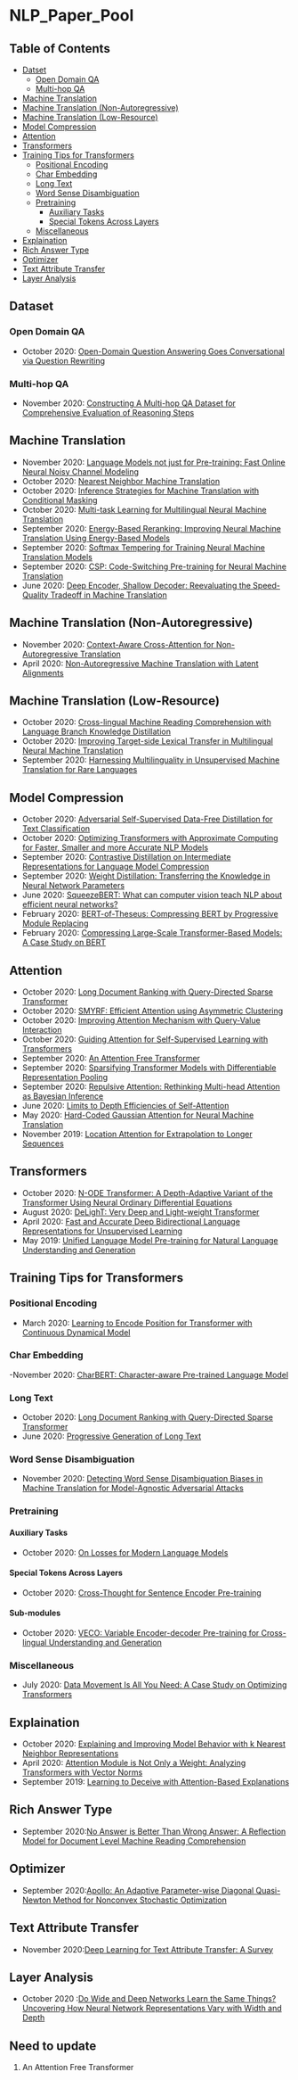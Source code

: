# NLP_Paper_Pool
<!-- TABLE OF CONTENTS -->
## Table of Contents
* [Datset](#dataset)
  * [Open Domain QA](#open-domain-qa)
  * [Multi-hop QA](#multi-hop-qa)
* [Machine Translation](#machine-translation)
* [Machine Translation (Non-Autoregressive)](#machine-translation-non-autoregressive)
* [Machine Translation (Low-Resource)](#machine-translation-low-resource)
* [Model Compression](#model-compression)
* [Attention](#attention)
* [Transformers](#transformers)
* [Training Tips for Transformers](#training-tips-for-transformers)
  * [Positional Encoding](#positional-encoding)
  * [Char Embedding](#char-embedding)
  * [Long Text](#long-text)
  * [Word Sense Disambiguation](#word-sense-disambiguation)
  * [Pretraining](#pretraining)
    * [Auxiliary Tasks](#auxiliary-tasks)
    * [Special Tokens Across Layers](#special-tokens-across-layers)
  * [Miscellaneous](#miscellaneous)
* [Explaination](#explaination)
* [Rich Answer Type](#rich-answer-type)
* [Optimizer](#optimizer)
* [Text Attribute Transfer](#text-attribute-transfer)
* [Layer Analysis](#layer-analysis)

<!-- Dataset -->
## Dataset
### Open Domain QA
- October 2020: [Open-Domain Question Answering Goes Conversational via Question Rewriting](https://arxiv.org/abs/2010.04898)
### Multi-hop QA
- November 2020: [Constructing A Multi-hop QA Dataset for Comprehensive Evaluation of Reasoning Steps](https://arxiv.org/abs/2011.01060)

<!-- Machine Translation -->
## Machine Translation
- November 2020: [Language Models not just for Pre-training: Fast Online Neural Noisy Channel Modeling](https://arxiv.org/abs/2011.07164)
- October 2020: [Nearest Neighbor Machine Translation](https://arxiv.org/abs/2010.00710)
- October 2020: [Inference Strategies for Machine Translation with Conditional Masking](https://arxiv.org/abs/2010.02352)
- October 2020: [Multi-task Learning for Multilingual Neural Machine Translation](https://arxiv.org/abs/2010.02523)
- September 2020: [Energy-Based Reranking: Improving Neural Machine Translation Using Energy-Based Models](https://arxiv.org/abs/2009.13267)
- September 2020: [Softmax Tempering for Training Neural Machine Translation Models](https://arxiv.org/abs/2009.09372)
- September 2020: [CSP: Code-Switching Pre-training for Neural Machine Translation](https://arxiv.org/abs/2009.08088)
- June 2020: [Deep Encoder, Shallow Decoder: Reevaluating the Speed-Quality Tradeoff in Machine Translation](https://arxiv.org/abs/2006.10369)

<!-- Machine Translation (Non-Autoregressive)-->
## Machine Translation (Non-Autoregressive)
- November 2020: [Context-Aware Cross-Attention for Non-Autoregressive Translation](https://arxiv.org/abs/2011.00770)
- April 2020: [Non-Autoregressive Machine Translation with Latent Alignments](https://arxiv.org/abs/2004.07437)

<!-- Machine Translation (Low-Resource)-->
## Machine Translation (Low-Resource)
- October 2020: [Cross-lingual Machine Reading Comprehension with Language Branch Knowledge Distillation](https://arxiv.org/abs/2010.14271)
- October 2020: [Improving Target-side Lexical Transfer in Multilingual Neural Machine Translation](https://arxiv.org/abs/2010.01667)
- September 2020: [Harnessing Multilinguality in Unsupervised Machine Translation for Rare Languages](https://arxiv.org/abs/2009.11201)

<!-- Model Compression -->
## Model Compression
- October 2020: [Adversarial Self-Supervised Data-Free Distillation for Text Classification](https://arxiv.org/abs/2010.04883)
- October 2020: [Optimizing Transformers with Approximate Computing for Faster, Smaller and more Accurate NLP Models](https://arxiv.org/abs/2010.03688)
- September 2020: [Contrastive Distillation on Intermediate Representations for Language Model Compression](https://arxiv.org/abs/2009.14167v1)
- September 2020: [Weight Distillation: Transferring the Knowledge in Neural Network Parameters](https://arxiv.org/abs/2009.09152)
- June 2020: [SqueezeBERT: What can computer vision teach NLP about efficient neural networks?](https://arxiv.org/abs/2006.11316)
- February 2020: [BERT-of-Theseus: Compressing BERT by Progressive Module Replacing](https://arxiv.org/abs/2002.02925)
- February 2020: [Compressing Large-Scale Transformer-Based Models: A Case Study on BERT](https://arxiv.org/abs/2002.11985)

<!-- Attention -->
## Attention
- October 2020: [Long Document Ranking with Query-Directed Sparse Transformer](https://arxiv.org/abs/2010.12683)
- October 2020: [SMYRF: Efficient Attention using Asymmetric Clustering](https://arxiv.org/abs/2010.05315)
- October 2020: [Improving Attention Mechanism with Query-Value Interaction](https://arxiv.org/abs/2010.03766)
- October 2020: [Guiding Attention for Self-Supervised Learning with Transformers](https://arxiv.org/abs/2010.02399)
- September 2020: [An Attention Free Transformer](https://openreview.net/forum?id=pW--cu2FCHY)
- September 2020: [Sparsifying Transformer Models with Differentiable Representation Pooling](https://arxiv.org/abs/2009.05169)
- September 2020: [Repulsive Attention: Rethinking Multi-head Attention as Bayesian Inference](https://arxiv.org/abs/2009.09364)
- June 2020: [Limits to Depth Efficiencies of Self-Attention](https://arxiv.org/abs/2006.12467)
- May 2020: [Hard-Coded Gaussian Attention for Neural Machine Translation](https://arxiv.org/abs/2005.00742)
- November 2019: [Location Attention for Extrapolation to Longer Sequences](https://arxiv.org/abs/1911.03872)

<!-- Transforemrs -->
## Transformers
- October 2020: [N-ODE Transformer: A Depth-Adaptive Variant of the Transformer Using Neural Ordinary Differential Equations](https://arxiv.org/abs/2010.11358)
- August 2020: [DeLighT: Very Deep and Light-weight Transformer](https://arxiv.org/abs/2008.00623)
- April 2020: [Fast and Accurate Deep Bidirectional Language Representations for Unsupervised Learning](https://arxiv.org/abs/2004.08097)
- May 2019: [Unified Language Model Pre-training for Natural Language Understanding and Generation](https://arxiv.org/abs/1905.03197)

<!-- Traning Tips for Transformers -->
## Training Tips for Transformers
### Positional Encoding
- March 2020: [Learning to Encode Position for Transformer with Continuous Dynamical Model](https://arxiv.org/abs/2003.09229)
### Char Embedding
-November 2020: [CharBERT: Character-aware Pre-trained Language Model](https://arxiv.org/abs/2011.01513)
### Long Text
- October 2020: [Long Document Ranking with Query-Directed Sparse Transformer](https://arxiv.org/abs/2010.12683)
- June 2020: [Progressive Generation of Long Text](https://arxiv.org/abs/2006.15720)
### Word Sense Disambiguation
- November 2020: [Detecting Word Sense Disambiguation Biases in Machine Translation for Model-Agnostic Adversarial Attacks](https://arxiv.org/abs/2011.01846)
### Pretraining
#### Auxiliary Tasks
- October 2020: [On Losses for Modern Language Models](https://arxiv.org/abs/2010.01694)
#### Special Tokens Across Layers
- October 2020: [Cross-Thought for Sentence Encoder Pre-training](https://arxiv.org/abs/2010.03652)
#### Sub-modules
- October 2020: [VECO: Variable Encoder-decoder Pre-training for Cross-lingual Understanding and Generation](https://arxiv.org/abs/2010.16046)
### Miscellaneous
- July 2020: [Data Movement Is All You Need: A Case Study on Optimizing Transformers](https://arxiv.org/abs/2007.00072)

<!-- Explaination -->
## Explaination
- October 2020: [Explaining and Improving Model Behavior with k Nearest Neighbor Representations](https://arxiv.org/abs/2010.09030)
- April 2020: [Attention Module is Not Only a Weight: Analyzing Transformers with Vector Norms](https://arxiv.org/abs/2004.10102)
- September 2019: [Learning to Deceive with Attention-Based Explanations](https://arxiv.org/abs/1909.07913)

<!-- Rich Answer Type -->
## Rich Answer Type
- September 2020:[No Answer is Better Than Wrong Answer: A Reflection Model for Document Level Machine Reading Comprehension](https://arxiv.org/abs/2009.12056)

<!-- Optimizer -->
## Optimizer
- September 2020:[Apollo: An Adaptive Parameter-wise Diagonal Quasi-Newton Method for Nonconvex Stochastic Optimization](https://arxiv.org/abs/2009.13586)

<!-- Text Attribute Transfer -->
## Text Attribute Transfer
- November 2020:[Deep Learning for Text Attribute Transfer: A Survey](https://arxiv.org/abs/2011.00416)

<!-- Layer Analysis-->
## Layer Analysis
- October 2020 :[Do Wide and Deep Networks Learn the Same Things? Uncovering How Neural Network Representations Vary with Width and Depth](https://arxiv.org/abs/2010.15327)

## Need to update
1. An Attention Free Transformer
